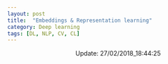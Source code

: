 ```yaml
---
layout: post
title:  "Embeddings & Representation learning"
category: Deep learning
tags: [DL, NLP, CV, CL]
---
```






<center> Update: 27/02/2018_18:44:25</center>

  	
